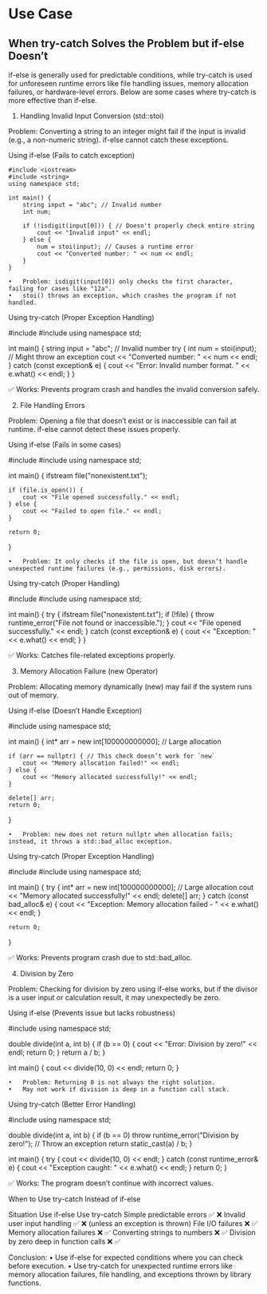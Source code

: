 # Use Case

## When try-catch Solves the Problem but if-else Doesn’t

if-else is generally used for predictable conditions, while try-catch is used for unforeseen runtime errors like file handling issues, memory allocation failures, or hardware-level errors. Below are some cases where try-catch is more effective than if-else.

1. Handling Invalid Input Conversion (std::stoi)

Problem: Converting a string to an integer might fail if the input is invalid (e.g., a non-numeric string). if-else cannot catch these exceptions.

Using if-else (Fails to catch exception)

```cplus
#include <iostream>
#include <string>
using namespace std;

int main() {
    string input = "abc"; // Invalid number
    int num;

    if (!isdigit(input[0])) { // Doesn't properly check entire string
        cout << "Invalid input" << endl;
    } else {
        num = stoi(input); // Causes a runtime error
        cout << "Converted number: " << num << endl;
    }
}
```
	•	Problem: isdigit(input[0]) only checks the first character, failing for cases like "12a".
	•	stoi() throws an exception, which crashes the program if not handled.

Using try-catch (Proper Exception Handling)

#include <iostream>
#include <string>
using namespace std;

int main() {
    string input = "abc"; // Invalid number
    try {
        int num = stoi(input); // Might throw an exception
        cout << "Converted number: " << num << endl;
    } catch (const exception& e) {
        cout << "Error: Invalid number format. " << e.what() << endl;
    }
}

✅ Works: Prevents program crash and handles the invalid conversion safely.

2. File Handling Errors

Problem: Opening a file that doesn’t exist or is inaccessible can fail at runtime. if-else cannot detect these issues properly.

Using if-else (Fails in some cases)

#include <iostream>
#include <fstream>
using namespace std;

int main() {
    ifstream file("nonexistent.txt");

    if (file.is_open()) {
        cout << "File opened successfully." << endl;
    } else {
        cout << "Failed to open file." << endl;
    }

    return 0;
}

	•	Problem: It only checks if the file is open, but doesn’t handle unexpected runtime failures (e.g., permissions, disk errors).

Using try-catch (Proper Handling)

#include <iostream>
#include <fstream>
using namespace std;

int main() {
    try {
        ifstream file("nonexistent.txt");
        if (!file) {
            throw runtime_error("File not found or inaccessible.");
        }
        cout << "File opened successfully." << endl;
    } catch (const exception& e) {
        cout << "Exception: " << e.what() << endl;
    }
}

✅ Works: Catches file-related exceptions properly.

3. Memory Allocation Failure (new Operator)

Problem: Allocating memory dynamically (new) may fail if the system runs out of memory.

Using if-else (Doesn’t Handle Exception)

#include <iostream>
using namespace std;

int main() {
    int* arr = new int[100000000000]; // Large allocation

    if (arr == nullptr) { // This check doesn’t work for `new`
        cout << "Memory allocation failed!" << endl;
    } else {
        cout << "Memory allocated successfully!" << endl;
    }

    delete[] arr;
    return 0;
}

	•	Problem: new does not return nullptr when allocation fails; instead, it throws a std::bad_alloc exception.

Using try-catch (Proper Exception Handling)

#include <iostream>
#include <exception>
using namespace std;

int main() {
    try {
        int* arr = new int[100000000000]; // Large allocation
        cout << "Memory allocated successfully!" << endl;
        delete[] arr;
    } catch (const bad_alloc& e) {
        cout << "Exception: Memory allocation failed - " << e.what() << endl;
    }

    return 0;
}

✅ Works: Prevents program crash due to std::bad_alloc.

4. Division by Zero

Problem: Checking for division by zero using if-else works, but if the divisor is a user input or calculation result, it may unexpectedly be zero.

Using if-else (Prevents issue but lacks robustness)

#include <iostream>
using namespace std;

double divide(int a, int b) {
    if (b == 0) {
        cout << "Error: Division by zero!" << endl;
        return 0;
    }
    return a / b;
}

int main() {
    cout << divide(10, 0) << endl;
    return 0;
}

	•	Problem: Returning 0 is not always the right solution.
	•	May not work if division is deep in a function call stack.

Using try-catch (Better Error Handling)

#include <iostream>
using namespace std;

double divide(int a, int b) {
    if (b == 0) throw runtime_error("Division by zero!"); // Throw an exception
    return static_cast<double>(a) / b;
}

int main() {
    try {
        cout << divide(10, 0) << endl;
    } catch (const runtime_error& e) {
        cout << "Exception caught: " << e.what() << endl;
    }
    return 0;
}

✅ Works: The program doesn’t continue with incorrect values.

When to Use try-catch Instead of if-else

Situation	Use if-else	Use try-catch
Simple predictable errors	✅	❌
Invalid user input handling	✅	❌ (unless an exception is thrown)
File I/O failures	❌	✅
Memory allocation failures	❌	✅
Converting strings to numbers	❌	✅
Division by zero deep in function calls	❌	✅

Conclusion:
	•	Use if-else for expected conditions where you can check before execution.
	•	Use try-catch for unexpected runtime errors like memory allocation failures, file handling, and exceptions thrown by library functions.

 
